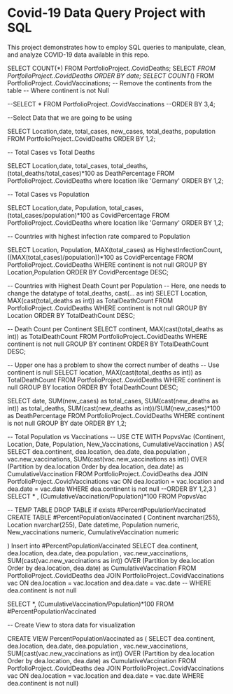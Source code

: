# Covid-19 Data Query Project with SQL 

This project demonstrates how to employ SQL queries to manipulate, clean, and analyze COVID-19 data available in this repo.


SELECT COUNT(*) FROM PortfolioProject..CovidDeaths;
SELECT *FROM PortfolioProject..CovidDeaths
ORDER BY date; 
SELECT COUNT(*) FROM PortfolioProject..CovidVaccinations;
-- Remove the continents from the table
-- Where continent is not Null

--SELECT * FROM PortfolioProject..CovidVaccinations
--ORDER BY 3,4;

--Select Data that we are going to be using

SELECT  Location,date, total_cases, new_cases, total_deaths, population
FROM PortfolioProject..CovidDeaths
ORDER BY 1,2;

-- Total Cases vs Total Deaths 


SELECT Location,date, total_cases, total_deaths, (total_deaths/total_cases)*100 as DeathPercentage
FROM PortfolioProject..CovidDeaths
where location like 'Germany'
ORDER BY 1,2;


-- Total Cases vs Population

SELECT Location,date, Population, total_cases, (total_cases/population)*100 as CovidPercentage
FROM PortfolioProject..CovidDeaths
where location like 'Germany'
ORDER BY 1,2;

-- Countries with highest infection rate compared to Population

SELECT Location, Population, MAX(total_cases) as  HighestInfectionCount,
((MAX(total_cases)/population))*100 as CovidPercentage
FROM PortfolioProject..CovidDeaths
WHERE continent is not null
GROUP BY Location,Population
ORDER BY CovidPercentage DESC;

-- Countries with Highest Death Count per Population
-- Here, one needs to change the datatype of total_deaths, cast(... as int)
SELECT Location, MAX(cast(total_deaths as int)) as TotalDeathCount
FROM PortfolioProject..CovidDeaths
WHERE continent is not null
GROUP BY Location
ORDER BY TotalDeathCount DESC;


-- Death Count per Continent
SELECT continent, MAX(cast(total_deaths as int)) as TotalDeathCount
FROM PortfolioProject..CovidDeaths
WHERE continent is not null
GROUP BY continent
ORDER BY TotalDeathCount DESC;

-- Upper one has a problem to show the correct number of deaths
-- Use continent is null 
SELECT location, MAX(cast(total_deaths as int)) as TotalDeathCount
FROM PortfolioProject..CovidDeaths
WHERE continent is null
GROUP BY location
ORDER BY TotalDeathCount DESC;


SELECT date, SUM(new_cases) as total_cases, SUM(cast(new_deaths as int)) as total_deaths, 
SUM(cast(new_deaths as int))/SUM(new_cases)*100 as DeathPercentage
FROM PortfolioProject..CovidDeaths
WHERE continent is not null
GROUP BY date
ORDER BY 1,2;

--  Total Population vs Vaccinations
-- USE CTE
WITH PopvsVac (Continent, Location, Date, Population, New_Vaccinations, CumulativeVaccination )
AS(
SELECT dea.continent, dea.location, dea.date, dea.population , vac.new_vaccinations,
SUM(cast(vac.new_vaccinations as int)) OVER (Partition by dea.location 
Order by dea.location, dea.date) as CumulativeVaccination
FROM PortfolioProject..CovidDeaths dea
JOIN PortfolioProject..CovidVaccinations vac
	ON dea.location = vac.location
	and dea.date = vac.date
WHERE dea.continent is not null
--ORDER BY 1,2,3
)
SELECT * , (CumulativeVaccination/Population)*100
FROM PopvsVac

-- TEMP TABLE
DROP TABLE if exists #PercentPopulationVaccinated
CREATE TABLE #PercentPopulationVaccinated
(
Continent nvarchar(255),
Location nvarchar(255),
Date datetime,
Population numeric,
New_vaccinations numeric,
CumulativeVaccination numeric

)
Insert into #PercentPopulationVaccinated
SELECT dea.continent, dea.location, dea.date, dea.population , vac.new_vaccinations,
SUM(cast(vac.new_vaccinations as int)) OVER (Partition by dea.location 
Order by dea.location, dea.date) as CumulativeVaccination
FROM PortfolioProject..CovidDeaths dea
JOIN PortfolioProject..CovidVaccinations vac
	ON dea.location = vac.location
	and dea.date = vac.date
-- WHERE dea.continent is not null


SELECT *, (CumulativeVaccination/Population)*100 
FROM #PercentPopulationVaccinated

-- Create View to stora data for visualization 

CREATE VIEW PercentPopulationVaccinated as
(
SELECT dea.continent, dea.location, dea.date, dea.population , vac.new_vaccinations,
SUM(cast(vac.new_vaccinations as int)) OVER (Partition by dea.location 
Order by dea.location, dea.date) as CumulativeVaccination
FROM PortfolioProject..CovidDeaths dea
JOIN PortfolioProject..CovidVaccinations vac
	ON dea.location = vac.location
	and dea.date = vac.date
WHERE dea.continent is not null)
